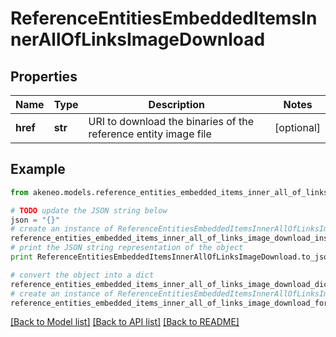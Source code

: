 # ReferenceEntitiesEmbeddedItemsInnerAllOfLinksImageDownload


## Properties
Name | Type | Description | Notes
------------ | ------------- | ------------- | -------------
**href** | **str** | URI to download the binaries of the reference entity image file | [optional] 

## Example

```python
from akeneo.models.reference_entities_embedded_items_inner_all_of_links_image_download import ReferenceEntitiesEmbeddedItemsInnerAllOfLinksImageDownload

# TODO update the JSON string below
json = "{}"
# create an instance of ReferenceEntitiesEmbeddedItemsInnerAllOfLinksImageDownload from a JSON string
reference_entities_embedded_items_inner_all_of_links_image_download_instance = ReferenceEntitiesEmbeddedItemsInnerAllOfLinksImageDownload.from_json(json)
# print the JSON string representation of the object
print ReferenceEntitiesEmbeddedItemsInnerAllOfLinksImageDownload.to_json()

# convert the object into a dict
reference_entities_embedded_items_inner_all_of_links_image_download_dict = reference_entities_embedded_items_inner_all_of_links_image_download_instance.to_dict()
# create an instance of ReferenceEntitiesEmbeddedItemsInnerAllOfLinksImageDownload from a dict
reference_entities_embedded_items_inner_all_of_links_image_download_form_dict = reference_entities_embedded_items_inner_all_of_links_image_download.from_dict(reference_entities_embedded_items_inner_all_of_links_image_download_dict)
```
[[Back to Model list]](../README.md#documentation-for-models) [[Back to API list]](../README.md#documentation-for-api-endpoints) [[Back to README]](../README.md)


